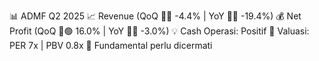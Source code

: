📊 ADMF Q2 2025
📈 Revenue (QoQ 🔻🔴 -4.4% | YoY 🔻🔴 -19.4%)
💰 Net Profit (QoQ 🔼🟢 16.0% | YoY 🔻🔴 -3.0%)
💡 Cash Operasi: Positif
🧮 Valuasi: PER 7x | PBV 0.8x
🧱 Fundamental perlu dicermati
